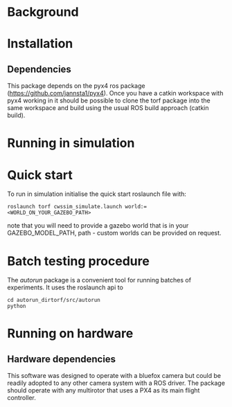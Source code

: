 # Background

# Installation
## Dependencies
This package depends on the pyx4 ros package (https://github.com/jannsta1/pyx4). Once you have a catkin workspace with 
pyx4 working in it should be possible to clone the torf package into the same workspace and build using the usual ROS 
build approach (catkin build).  

# Running in simulation
# Quick start
To run in simulation initialise the quick start roslaunch file with: 

```
roslaunch torf cwssim_simulate.launch world:=<WORLD_ON_YOUR_GAZEBO_PATH>
```

note that you will need to provide a gazebo world that is in your GAZEBO_MODEL_PATH, path - custom worlds can be provided on request.

# Batch testing procedure

The *autorun* package is a convenient tool for running batches of experiments. It uses the roslaunch api to  

```
cd autorun_dirtorf/src/autorun
python 
```


# Running on hardware
## Hardware dependencies
This software was designed to operate with a bluefox camera but could be readily adopted to any other camera system with 
a ROS driver. The package should operate with any multirotor that uses a PX4 as its main flight controller.


